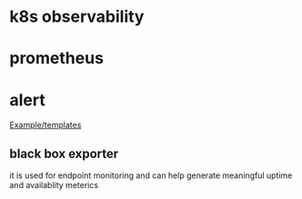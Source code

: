 # k8s observability

# prometheus

# alert

[Example/templates](https://awesome-prometheus-alerts.grep.to/rules.html#kubernetes)

## black box exporter
it is used for endpoint monitoring and can help generate meaningful uptime and availablity meterics


